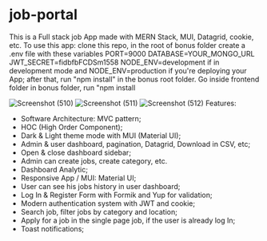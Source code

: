 # job-portal
This is a Full stack job App made with MERN Stack, MUI, Datagrid, cookie, etc.
To use this app: clone this repo, in the root of bonus folder create a .env file with these variables PORT=9000 DATABASE=YOUR_MONGO_URL JWT_SECRET=fidbfbFCDSm1558 NODE_ENV=development if in development mode and NODE_ENV=production if you're deploying your App; after that, run "npm install" in the bonus root folder. Go inside frontend folder in bonus folder, run "npm install 

![Screenshot (510)](https://github.com/user-attachments/assets/c7882e72-7931-474d-b802-c55e196d0648)
![Screenshot (511)](https://github.com/user-attachments/assets/ceff1ced-b8eb-4ab8-a6e2-3e153479cd93)
![Screenshot (512)](https://github.com/user-attachments/assets/7adb994f-3f40-4689-87a1-8c9e2df815f5)
Features:
- Software Architecture: MVC pattern;
- HOC (High Order Component);
- Dark & Light theme mode with MUI (Material UI);
- Admin & user dashboard, pagination, Datagrid, Download in CSV, etc;
- Open & close dashboard sidebar;
- Admin can create jobs, create category, etc.
- Dashboard Analytic;
- Responsive App / MUI: Material UI;
- User can see his jobs history in user dashboard;
- Log In & Register Form with Formik and Yup for validation;
- Modern authentication system with JWT and cookie;
- Search job, filter jobs by category and location;
- Apply for a job in the single page job, if the user is already log In;
- Toast notifications;
